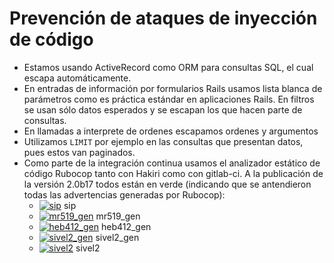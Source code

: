 
# Prevención de ataques de inyección de código

* Estamos usando ActiveRecord como ORM para consultas SQL, el cual 
  escapa automáticamente.
* En entradas de información por formularios Rails usamos lista
  blanca de parámetros como es práctica estándar en aplicaciones
  Rails. En filtros se usan sólo datos esperados y se
  escapan los que hacen parte de consultas.
* En llamadas a interprete de ordenes escapamos ordenes y argumentos
* Utilizamos `LIMIT` por ejemplo en las consultas que presentan datos, pues 
  estos van paginados.
* Como parte de la integración continua usamos el analizador estático de código 
  Rubocop tanto con Hakiri como con gitlab-ci.  A la publicación de la versión
  2.0b17 todos están en verde (indicando que se antendieron todas las advertencias
  generadas por Rubocop):
  - [![sip](https://hakiri.io/github/pasosdeJesus/sip/master.svg)](https://hakiri.io/github/pasosdeJesus/sip/master) sip
  - [![mr519_gen](https://hakiri.io/github/pasosdeJesus/mr519_gen/master.svg)](https://hakiri.io/github/pasosdeJesus/mr519_gen/master) mr519_gen
  - [![heb412_gen](https://hakiri.io/github/pasosdeJesus/heb412_gen/master.svg)](https://hakiri.io/github/pasosdeJesus/heb412_gen/master) heb412_gen 
  - [![sivel2_gen](https://hakiri.io/github/pasosdeJesus/sivel2_gen/master.svg)](https://hakiri.io/github/pasosdeJesus/sivel2_gen/master) sivel2_gen
  - [![sivel2](https://hakiri.io/github/pasosdeJesus/sivel2/master.svg)](https://hakiri.io/github/pasosdeJesus/sivel2/master) sivel2

